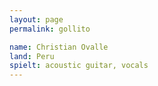 ```yaml
---
layout: page
permalink: gollito

name: Christian Ovalle
land: Peru
spielt: acoustic guitar, vocals
---
```

